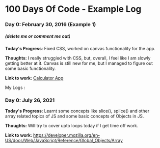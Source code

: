 # 100 Days Of Code - Example Log

### Day 0: February 30, 2016 (Example 1)
##### (delete me or comment me out)

**Today's Progress**: Fixed CSS, worked on canvas functionality for the app.

**Thoughts:** I really struggled with CSS, but, overall, I feel like I am slowly getting better at it. Canvas is still new for me, but I managed to figure out some basic functionality.

**Link to work:** [Calculator App](http://www.example.com)

My Logs :

### Day 0: July 26, 2021

**Today's Progress**: Learnt some concepts like slice(), splice() and other array related topics of JS and some basic concepts of Objects in JS. 

**Thoughts:** Will try to cover upto loops today if I get time off work. 

**Link to work:**  https://developer.mozilla.org/en-US/docs/Web/JavaScript/Reference/Global_Objects/Array








